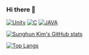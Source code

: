 ### Hi there 👋

<!--
**kimsh153/kimsh153** is a ✨ _special_ ✨ repository because its `README.md` (this file) appears on your GitHub profile.

Here are some ideas to get you started:

- 🔭 I’m currently working on ...
- 🌱 I’m currently learning ...
- 👯 I’m looking to collaborate on ...
- 🤔 I’m looking for help with ...
- 💬 Ask me about ...
- 📫 How to reach me: ...
- 😄 Pronouns: ...
- ⚡ Fun fact: ...
-->
[![Unity](https://img.shields.io/badge/Unity-black?style=flat-square&logo=Unity&link=https://simpleicons.org/icons/unity.svg/)](https://unity.com/kr) [![C](https://img.shields.io/badge/C-A8B9CC?style=flat-square&logo=C&logoColor=white&link=https://simpleicons.org/icons/c.svg)](https://replit.com/) [![JAVA](https://img.shields.io/badge/Java-007396?style=flat-square&logo=Java&link=https://https://sipleicons.org/icons/Java.svg)](https://www.oracle.com/kr/java/)

[![Sunghun Kim's GitHub stats](https://github-readme-stats.vercel.app/api?username=kimsh153&theme=chartreuse-dark&show_icons=true)](https://github.com/kimsh153)

[![Top Langs](https://github-readme-stats.vercel.app/api/top-langs/?username=kimsh153&layout=compact)](https://github.com/kimsh153)
